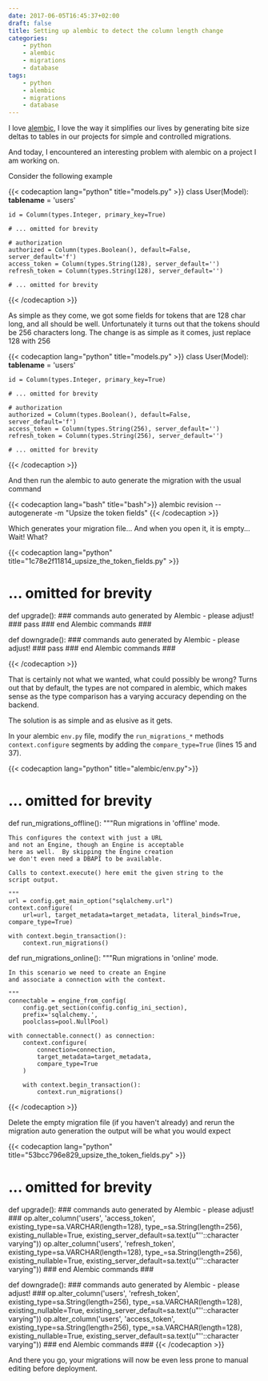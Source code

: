 ```yaml
---
date: 2017-06-05T16:45:37+02:00
draft: false
title: Setting up alembic to detect the column length change
categories:
    - python
    - alembic
    - migrations
    - database
tags:
    - python
    - alembic
    - migrations
    - database
---
```


I love [alembic][alembic], I love the way it simplifies our lives by generating
bite size deltas to tables in our projects for simple and controlled migrations.

And today, I encountered an interesting problem with alembic on a project I am working on.

<!--more-->

Consider the following example

{{< codecaption lang="python" title="models.py" >}}
class User(Model):
    __tablename__ = 'users'

    id = Column(types.Integer, primary_key=True)

    # ... omitted for brevity

    # authorization
    authorized = Column(types.Boolean(), default=False, server_default='f')
    access_token = Column(types.String(128), server_default='')
    refresh_token = Column(types.String(128), server_default='')

    # ... omitted for brevity
{{< /codecaption >}}

As simple as they come, we got some fields for tokens that are 128 char long, and all should be well. Unfortunately it turns out that the tokens should be 256 characters long. The change is as simple as it comes, just replace 128 with 256

{{< codecaption lang="python" title="models.py" >}}
class User(Model):
    __tablename__ = 'users'

    id = Column(types.Integer, primary_key=True)

    # ... omitted for brevity

    # authorization
    authorized = Column(types.Boolean(), default=False, server_default='f')
    access_token = Column(types.String(256), server_default='')
    refresh_token = Column(types.String(256), server_default='')

    # ... omitted for brevity
{{< /codecaption >}}

And then run the alembic to auto generate the migration with the usual command

{{< codecaption lang="bash" title="bash">}}
alembic revision --autogenerate -m "Upsize the token fields"
{{< /codecaption >}}

Which generates your migration file... And when you open it, it is empty... Wait! What?

{{< codecaption lang="python" title="1c78e2f11814_upsize_the_token_fields.py" >}}

# ... omitted for brevity

def upgrade():
    ### commands auto generated by Alembic - please adjust! ###
    pass
    ### end Alembic commands ###


def downgrade():
    ### commands auto generated by Alembic - please adjust! ###
    pass
    ### end Alembic commands ###

{{< /codecaption >}}

That is certainly not what we wanted, what could possibly be wrong?
Turns out that by default, the types are not compared in alembic,
which makes sense as the type comparison has a varying accuracy depending on the
backend.

The solution is as simple and as elusive as it gets.

In your alembic `env.py` file, modify the `run_migrations_*` methods `context.configure` segments
by adding the `compare_type=True` (lines 15 and 37).


{{< codecaption lang="python" title="alembic/env.py">}}
# ... omitted for brevity

def run_migrations_offline():
    """Run migrations in 'offline' mode.

    This configures the context with just a URL
    and not an Engine, though an Engine is acceptable
    here as well.  By skipping the Engine creation
    we don't even need a DBAPI to be available.

    Calls to context.execute() here emit the given string to the
    script output.

    """
    url = config.get_main_option("sqlalchemy.url")
    context.configure(
        url=url, target_metadata=target_metadata, literal_binds=True, compare_type=True)

    with context.begin_transaction():
        context.run_migrations()


def run_migrations_online():
    """Run migrations in 'online' mode.

    In this scenario we need to create an Engine
    and associate a connection with the context.

    """
    connectable = engine_from_config(
        config.get_section(config.config_ini_section),
        prefix='sqlalchemy.',
        poolclass=pool.NullPool)

    with connectable.connect() as connection:
        context.configure(
            connection=connection,
            target_metadata=target_metadata,
            compare_type=True
        )

        with context.begin_transaction():
            context.run_migrations()
{{< /codecaption >}}

Delete the empty migration file (if you haven't already) and rerun the migration auto generation
the output will be what you would expect

{{< codecaption lang="python" title="53bcc796e829_upsize_the_token_fields.py" >}}

# ... omitted for brevity

def upgrade():
    ### commands auto generated by Alembic - please adjust! ###
    op.alter_column('users', 'access_token',
               existing_type=sa.VARCHAR(length=128),
               type_=sa.String(length=256),
               existing_nullable=True,
               existing_server_default=sa.text(u"''::character varying"))
    op.alter_column('users', 'refresh_token',
               existing_type=sa.VARCHAR(length=128),
               type_=sa.String(length=256),
               existing_nullable=True,
               existing_server_default=sa.text(u"''::character varying"))
    ### end Alembic commands ###


def downgrade():
    ### commands auto generated by Alembic - please adjust! ###
    op.alter_column('users', 'refresh_token',
               existing_type=sa.String(length=256),
               type_=sa.VARCHAR(length=128),
               existing_nullable=True,
               existing_server_default=sa.text(u"''::character varying"))
    op.alter_column('users', 'access_token',
               existing_type=sa.String(length=256),
               type_=sa.VARCHAR(length=128),
               existing_nullable=True,
               existing_server_default=sa.text(u"''::character varying"))
    ### end Alembic commands ###
{{< /codecaption >}}

And there you go, your migrations will now be even less prone to manual editing before
deployment.

[alembic]: http://alembic.zzzcomputing.com/en/latest/
